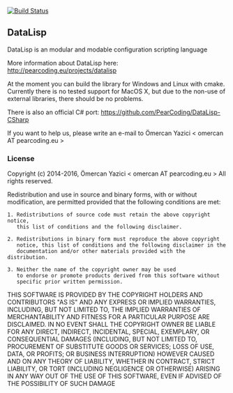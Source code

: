 [![Build Status](https://travis-ci.org/PearCoding/DataLisp.svg?branch=master)](https://travis-ci.org/PearCoding/DataLisp)

## DataLisp
DataLisp is an modular and modable configuration scripting language

More information about DataLisp here:
http://pearcoding.eu/projects/datalisp

At the moment you can build the library for Windows and Linux with cmake.
Currently there is no tested support for MacOS X, but due to the non-use of external libraries,
there should be no problems.

There is also an official C# port: https://github.com/PearCoding/DataLisp-CSharp

If you want to help us, please write an e-mail to Ömercan Yazici < omercan AT pearcoding.eu >

### License
Copyright (c) 2014-2016, Ömercan Yazici < omercan AT pearcoding.eu >
All rights reserved.

Redistribution and use in source and binary forms, with or without modification,
are permitted provided that the following conditions are met:

    1. Redistributions of source code must retain the above copyright notice,
       this list of conditions and the following disclaimer.

    2. Redistributions in binary form must reproduce the above copyright
       notice, this list of conditions and the following disclaimer in the
       documentation and/or other materials provided with the distribution.

    3. Neither the name of the copyright owner may be used
       to endorse or promote products derived from this software without
       specific prior written permission.

THIS SOFTWARE IS PROVIDED BY THE COPYRIGHT HOLDERS AND CONTRIBUTORS "AS IS" AND
ANY EXPRESS OR IMPLIED WARRANTIES, INCLUDING, BUT NOT LIMITED TO, THE IMPLIED
WARRANTIES OF MERCHANTABILITY AND FITNESS FOR A PARTICULAR PURPOSE ARE
DISCLAIMED. IN NO EVENT SHALL THE COPYRIGHT OWNER BE LIABLE FOR
ANY DIRECT, INDIRECT, INCIDENTAL, SPECIAL, EXEMPLARY, OR CONSEQUENTIAL DAMAGES
(INCLUDING, BUT NOT LIMITED TO, PROCUREMENT OF SUBSTITUTE GOODS OR SERVICES;
LOSS OF USE, DATA, OR PROFITS; OR BUSINESS INTERRUPTION) HOWEVER CAUSED AND ON
ANY THEORY OF LIABILITY, WHETHER IN CONTRACT, STRICT LIABILITY, OR TORT
(INCLUDING NEGLIGENCE OR OTHERWISE) ARISING IN ANY WAY OUT OF THE USE OF THIS
SOFTWARE, EVEN IF ADVISED OF THE POSSIBILITY OF SUCH DAMAGE
 
